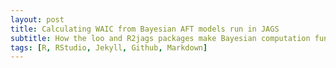 ```yaml
---
layout: post
title: Calculating WAIC from Bayesian AFT models run in JAGS 
subtitle: How the loo and R2jags packages make Bayesian computation fun and easy in R
tags: [R, RStudio, Jekyll, Github, Markdown]
---
```

